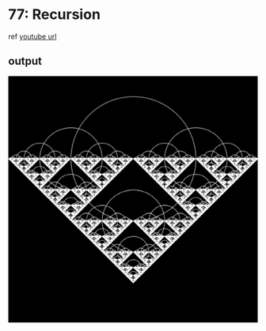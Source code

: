 # 77: Recursion


ref [youtube url](https://www.youtube.com/watch?v=jPsZwrV9ld0)

## output

![alt](./Recursion/output.png)

